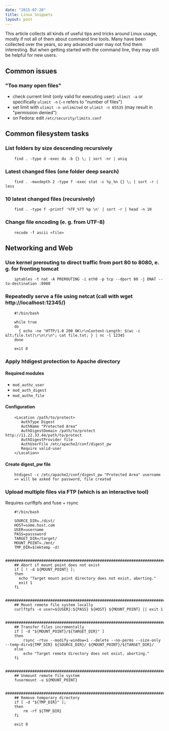 ```yaml
---
date: "2015-07-20"
title: Linux Snippets
layout: post
---
```


This article collects all kinds of useful tips and tricks around Linux usage, mostly if not all of them about command line tools. Many have been collected over the years, so any advanced user may not find them interesting. But when getting started with the command line, they may still be helpful for new users.

<!--more-->

## Common issues

### "Too many open files"

* check current limit (only valid for executing user): `ulimit -a` or specifically `ulimit -n` (`-n` refers to "number of files")
* set limit with `ulimit -n unlimited` or `ulimit -n 65535` (may result in "permission denied")
* on Fedora: edit `/etc/security/limits.conf`

## Common filesystem tasks

### List folders by size descending recursively

        find . -type d -exec du -b {} \; | sort -nr | uniq

### Latest changed files (one folder deep search)

        find . -maxdepth 2 -type f -exec stat -c %y_%n {} \; | sort -r | less

### 10 latest changed files (recursively)

        find . -type f -printf '%TF_%TT %p \n' | sort -r | head -n 10

### Change file encoding (e. g. from UTF-8)

        recode -f ascii <file>

## Networking and Web

### Use kernel prerouting to direct traffic from port 80 to 8080, e. g. for fronting tomcat

        iptables -t nat -A PREROUTING -i eth0 -p tcp --dport 80 -j DNAT --to-destination :8080

### Repeatedly serve a file using netcat (call with wget http://localhost:12345/)

        #!/bin/bash
        
        while true
        do
          { echo -ne "HTTP/1.0 200 OK\r\nContent-Length: $(wc -c &lt;file.txt)\r\n\r\n"; cat file.txt; } | nc -l 12345
        done
        
        exit 0

### Apply htdigest protection to Apache directory

#### Required modules

* `mod_authz_user`
* `mod_auth_digest`
* `mod_authn_file`

#### Configuration

        <Location /path/to/protect>
           AuthType Digest
           AuthName "Protected Area"
           AuthDigestDomain /path/to/protect http://11.22.33.44/path/to/protect
           AuthDigestProvider file
           AuthUserFile /etc/apache2/conf/digest_pw
           Require valid-user
        </Location>

#### Create digest_pw file

        htdigest -c /etc/apache2/conf/digest_pw "Protected Area" username
        => will be asked for password, file created

### Upload multiple files via FTP (which is an interactive tool)

Requires curlftpfs and fuse + rsync

        #!/bin/bash

        SOURCE_DIR=./dist/
        HOST=some.host.com
        USER=username
        PASS=passsword
        TARGET_DIR=/target/
        MOUNT_POINT=./mnt/
        TMP_DIR=$(mktemp -d)

        #########################################################################
        ## Abort if mount point does not exist
        if [ ! -d ${MOUNT_POINT} ];
        then
          echo "Target mount point directory does not exist, aborting."
          exit 1
        fi

        #########################################################################
        ## Mount remote file system locally
        curlftpfs -o user=${USER}:${PASS} ${HOST} ${MOUNT_POINT} || exit 1

        #########################################################################
        ## Transfer files incrementally
        if [ -d "${MOUNT_POINT}/${TARGET_DIR}" ]
        then
            rsync -rtuv --modify-window=1 --delete --no-perms --size-only --temp-dir=${TMP_DIR} ${SOURCE_DIR}/ ${MOUNT_POINT}/${TARGET_DIR}/
        else
            echo "Target remote directory does not exist, aborting."
        fi

        #########################################################################
        ## Unmount remote file system
        fusermount -u ${MOUNT_POINT}

        #########################################################################
        ## Remove temporary directory
        if [ -d "${TMP_DIR}" ];
        then
            rm -rf ${TMP_DIR}
        fi

        exit 0

